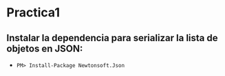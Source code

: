 # Practica1
## Instalar la dependencia para serializar la lista de objetos en JSON: 
- ``` PM> Install-Package Newtonsoft.Json ```
